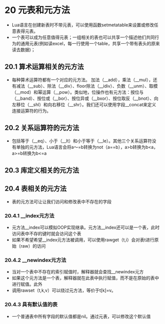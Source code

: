 
# 20 元表和元方法
- Lua语言在创建新表时不带元表，可以使用函数setmetatable来设置或修改任意表得元表。
- 一个表可以成为任意值得元表；一组相关的表也可以共享一个描述他们共同行为的通用元表(例如读excel，每一行使用一个table，共享一个带有表头的原来读去数据)；

## 20.1 算术运算相关的元方法
- 每种算术运算符都有一个对应的元方法。
加法（__add），乘法（__mul），还有减法（__sub）、除法（__div）、floor除法（__idiv）、负数（__unm）、取模（__mod）和幂运算（__pow）。类似地，位操作也有元方法：按位与（__band）、按位或（__bor）、按位异或（__bxor）、按位取反（__bnot）、向左移位（__shl）和向右移位（__shr）。我们还可以使用字段__concat来定义连接运算符的行为。
## 20.2 关系运算符的元方法
- 包括等于（__eq）、小于（__lt）和小于等于（__le）。其他三个关系运算符没有单独的元方法，Lua语言会将a～=b转换为not（a==b），a>b转换为b<a，a>=b转换为b<=a
## 20.3 库定义相关的元方法

## 20.4 表相关的元方法
- 表的元方法可让让我们访问和修改表中不存在的字段

### 20.4.1 __index元方法
- 元方法__index可以模拟OOP实现继承。元方法__index还可以是一个表，此时访问表中不存的键时就会访问这个表
- 如果不希望希望__index元方法被调用，可以使用rawget（t,i）会对表t进行原始（raw）的访问

### 20.4.2 __newindex元方法
- 当对一个表中不存在的索引赋值时，解释器就会查找__newindex元方
- 如果这个元方法是一个表，解释器就在此表中执行赋值，而不是在原始的表中进行赋值。此外
- 调用rawset（t,k,v）可以绕过元方法，等价于t[k]=v。

### 20.4.3 具有默认值的表
- 一个普通表中所有字段的默认值都是nil。通过元表，可以修改这个默认值
